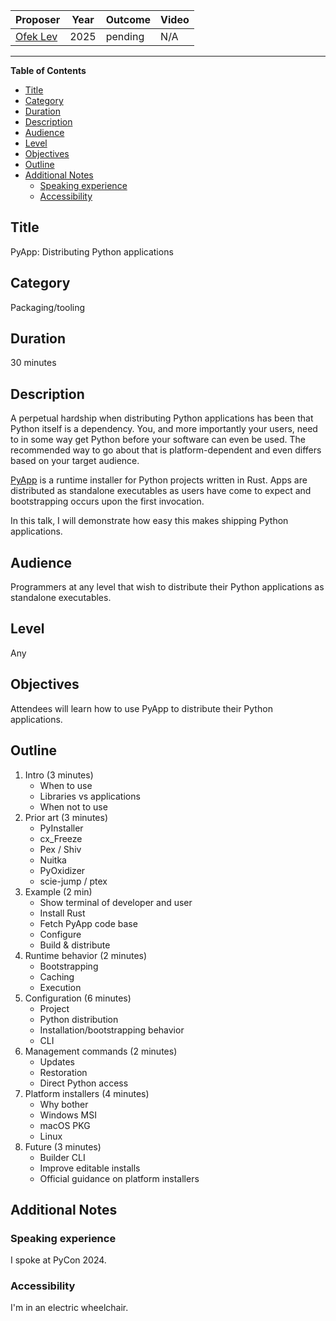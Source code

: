 <div align="center">

| Proposer                     | Year | Outcome | Video |
| ---------------------------- | ---- | ------- | ----- |
| [Ofek Lev](https://ofek.dev) | 2025 | pending | N/A   |

</div>

-----

**Table of Contents**

- [Title](#title)
- [Category](#category)
- [Duration](#duration)
- [Description](#description)
- [Audience](#audience)
- [Level](#level)
- [Objectives](#objectives)
- [Outline](#outline)
- [Additional Notes](#additional-notes)
  - [Speaking experience](#speaking-experience)
  - [Accessibility](#accessibility)

## Title

PyApp: Distributing Python applications

## Category

Packaging/tooling

## Duration

30 minutes

## Description

A perpetual hardship when distributing Python applications has been that Python itself is a dependency. You, and more importantly your users, need to in some way get Python before your software can even be used. The recommended way to go about that is platform-dependent and even differs based on your target audience.

[PyApp](https://github.com/ofek/pyapp) is a runtime installer for Python projects written in Rust. Apps are distributed as standalone executables as users have come to expect and bootstrapping occurs upon the first invocation.

In this talk, I will demonstrate how easy this makes shipping Python applications.

## Audience

Programmers at any level that wish to distribute their Python applications as standalone executables.

## Level

Any

## Objectives

Attendees will learn how to use PyApp to distribute their Python applications.

## Outline

1. Intro (3 minutes)
     - When to use
     - Libraries vs applications
     - When not to use
2. Prior art (3 minutes)
     - PyInstaller
     - cx_Freeze
     - Pex / Shiv
     - Nuitka
     - PyOxidizer
     - scie-jump / ptex
3. Example (2 min)
     - Show terminal of developer and user
     - Install Rust
     - Fetch PyApp code base
     - Configure
     - Build & distribute
4. Runtime behavior (2 minutes)
     - Bootstrapping
     - Caching
     - Execution
5. Configuration (6 minutes)
     - Project
     - Python distribution
     - Installation/bootstrapping behavior
     - CLI
6. Management commands (2 minutes)
     - Updates
     - Restoration
     - Direct Python access
7. Platform installers (4 minutes)
     - Why bother
     - Windows MSI
     - macOS PKG
     - Linux
8. Future (3 minutes)
     - Builder CLI
     - Improve editable installs
     - Official guidance on platform installers

## Additional Notes

### Speaking experience

I spoke at PyCon 2024.

### Accessibility

I'm in an electric wheelchair.
